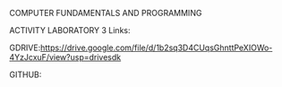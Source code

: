 COMPUTER FUNDAMENTALS AND PROGRAMMING 

ACTIVITY LABORATORY 3
Links:

GDRIVE:https://drive.google.com/file/d/1b2sq3D4CUqsGhnttPeXIOWo-4YzJcxuF/view?usp=drivesdk

GITHUB:
